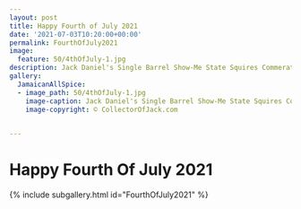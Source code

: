 ```yaml
---
layout: post
title: Happy Fourth of July 2021
date: '2021-07-03T10:20:00+00:00'
permalink: FourthOfJuly2021
image:
  feature: 50/4thOfJuly-1.jpg
description: Jack Daniel's Single Barrel Show-Me State Squires Commerative Bottle 001 Fourth Of July Decorations
gallery:
  JamaicanAllSpice:
  - image_path: 50/4thOfJuly-1.jpg
    image-caption: Jack Daniel's Single Barrel Show-Me State Squires Commerative Bottle 001 Fourth Of July Decorations
    image-copyright: © CollectorOfJack.com
  

---
```


# Happy Fourth Of July 2021

{% include subgallery.html id="FourthOfJuly2021" %}

